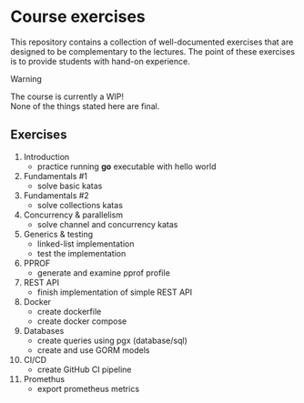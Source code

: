 # Course exercises

This repository contains a collection of well-documented exercises that are designed to be complementary to the lectures. The point of these exercises is to provide students with hand-on experience.

> [!WARNING]
> The course is currently a WIP! \
> None of the things stated here are final.

## Exercises

1. Introduction
    - practice running **go** executable with hello world
2. Fundamentals #1
    - solve basic katas
3. Fundamentals #2
    - solve collections katas
4. Concurrency & parallelism
    - solve channel and concurrency katas
5. Generics & testing
    - linked-list implementation
    - test the implementation
6. PPROF
    - generate and examine pprof profile
7. REST API
    - finish implementation of simple REST API
8. Docker
    - create dockerfile
    - create docker compose
9. Databases
    - create queries using pgx (database/sql)
    - create and use GORM models
10. CI/CD
    - create GitHub CI pipeline
11. Promethus
    - export prometheus metrics
